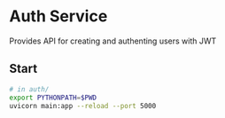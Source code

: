 # Auth Service

Provides API for creating and authenting users with JWT

## Start

```bash
# in auth/
export PYTHONPATH=$PWD
uvicorn main:app --reload --port 5000
```
